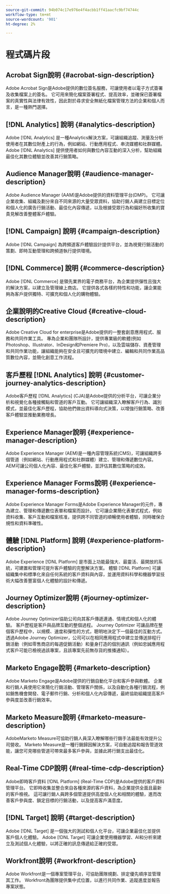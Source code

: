 ```yaml
---
source-git-commit: 94b074c17e976e4f4acbb1ff41aacfc9bf74744c
workflow-type: tm+mt
source-wordcount: '901'
ht-degree: 2%

---
```

# 程式碼片段

## Acrobat Sign說明 {#acrobat-sign-description}

Adobe Acrobat Sign是Adobe提供的數位簽名服務，可讓使用者以電子方式簽署及收集檔案上的簽名。 它可用來簡化檔案簽署程式、提高效率，並確保已簽署檔案的真實性與法律有效性，因此對於尋求安全無紙化檔案管理方法的企業和個人而言，是一種熱門選擇。

## [!DNL Analytics] 說明 {#analytics-description}

Adobe [!DNL Analytics] 是一種Analytics解決方案，可讓組織追蹤、測量及分析使用者在其數位財產上的行為，例如網站、行動應用程式、串流媒體和社群媒體。 Adobe [!DNL Analytics] 提供使用者如何與數位內容互動的深入分析，幫助組織最佳化其數位體驗並改善其行銷策略。

## Audience Manager說明 {#audience-manager-description}

Adobe Audience Manager (AAM)是Adobe提供的資料管理平台(DMP)。 它可讓企業收集、組織及劃分來自不同來源的大量受眾資料，協助行銷人員建立目標定位和個人化的廣告行銷活動、最佳化內容傳遞，以及根據受眾行為和偏好所收集的寶貴見解改善整體客戶體驗。

## [!DNL Campaign] 說明 {#campaign-description}

Adobe [!DNL Campaign] 為跨頻道客戶體驗設計提供平台，並為視覺行銷活動的策劃、即時互動管理和跨頻道執行提供環境。

## [!DNL Commerce] 說明 {#commerce-description}

Adobe [!DNL Commerce] 是領先業界的電子商務平台，為企業提供彈性且強大的解決方案，以建立及管理線上商店。 它提供各式各樣的特性和功能，讓企業能夠為客戶提供獨特、可擴充和個人化的購物體驗。

## 企業說明的Creative Cloud {#creative-cloud-description}

Adobe Creative Cloud for enterprise是Adobe提供的一整套創意應用程式、服務和共同作業工具。 專為企業和團隊所設計，提供專業級的軟體(例如Photoshop、Illustrator、InDesign和Premiere Pro)，以及雲端儲存、資產管理和共同作業功能，讓組織能夠在安全且可擴充的環境中建立、編輯和共同作業高品質數位內容，並簡化創意工作流程。

## 客戶歷程 [!DNL Analytics] 說明 {#customer-journey-analytics-description}

Adobe客戶歷程 [!DNL Analytics] (CJA)是Adobe提供的分析平台，可讓企業分析和視覺化各種接觸點和管道的客戶互動。 它可讓組織深入瞭解客戶行為、識別模式，並最佳化客戶歷程，協助他們做出資料導向式決策，以增強行銷策略、改善客戶體驗並推動業務增長。

## Experience Manager說明 {#experience-manager-description}

Adobe Experience Manager (AEM)是一種內容管理系統(CMS)，可讓組織跨多個管道（例如網站、行動應用程式和社群媒體）建立、管理和傳遞數位內容。 AEM可讓公司個人化內容、最佳化客戶體驗，並評估其數位策略的成效。

## Experience Manager Forms說明 {#experience-manager-forms-description}

Adobe Experience Manager Forms是Adobe Experience Manager的元件，專為建立、管理和傳遞數位表單和檔案而設計。 它可讓企業簡化表單式程式，例如資料收集、客戶互動和檔案核准，提供跨不同管道的順暢使用者體驗，同時確保合規性和資料準確性。

## 體驗 [!DNL Platform] 說明 {#experience-platform-description}

Adobe Experience [!DNL Platform] 是市面上功能最強大、最靈活、最開放的系統，可建置和管理可提升客戶體驗的完整解決方案。 體驗 [!DNL Platform] 可讓組織集中和標準化來自任何系統的客戶資料與內容，並運用資料科學和機器學習技術大幅改善豐富個人化體驗的設計和傳遞。

## Journey Optimizer說明 {#journey-optimizer-description}

Adobe Journey Optimizer協助公司向其客戶傳遞連通、情境式和個人化的體驗。 客戶歷程是客戶與品牌互動的整個過程。 Journey Optimizer 可讓品牌在整個客戶歷程中，以規模、速度和彈性的方式，聰明地決定下一個最佳的互動方式。 透過Adobe Journey Optimizer，公司可以在相同應用程式中建立並傳送排程行銷活動（例如零售商店的每週促銷活動）和量身打造的個別通訊（例如忠誠應用程式客戶可能已檢視過該專案，且該專案先前無存貨的推播通知）。

## Marketo Engage說明 {#marketo-description}

Adobe Marketo Engage是Adobe提供的行銷自動化平台和客戶參與軟體。 企業和行銷人員使用它來簡化行銷活動、管理客戶關係，以及自動化各種行銷流程，例如銷售機會開發、電子郵件行銷、分析和個人化內容傳遞，最終協助組織提高客戶參與度並改善行銷效率。

## Marketo Measure說明 {#marketo-measure-description}

AdobeMarketo Measure可協助行銷人員深入瞭解哪些行銷手法最能有效提升公司營收。 Marketo Measure是一種行銷歸因解決方案，可自動追蹤和報告管道效能，讓您可見哪些管道可帶來最多客戶參與，並據此將行銷支出最佳化。

## Real-Time CDP說明 {#real-time-cdp-description}

Adobe即時客戶資料 [!DNL Platform] (Real-Time CDP)是Adobe提供的客戶資料管理平台。 它即時收集並整合來自各種來源的客戶資料，為企業提供全面且最新的客戶檢視。 這可讓行銷人員跨多個管道提供高度個人化和相關的體驗，進而改善客戶參與度、鎖定目標的行銷活動，以及提高客戶滿意度。

## [!DNL Target] 說明 {#target-description}

Adobe [!DNL Target] 是一個強大的測試和個人化平台，可讓企業最佳化並提供客戶個人化體驗。 Adobe [!DNL Target] 可讓企業使用機器學習、AI和分析來建立及測試個人化體驗，以將正確的訊息傳遞給正確的受眾。

## Workfront說明 {#workfront-description}

Adobe Workfront是一個專案管理平台，可協助團隊規劃、排定優先順序並管理其工作。 Workfront為團隊提供集中式位置，以進行共同作業、追蹤進度並報告專案狀態。
